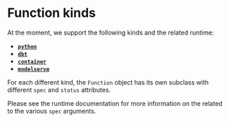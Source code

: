 # Function kinds

At the moment, we support the following kinds and the related runtime:

- [**`python`**](../../runtimes/python/entities/function.md)
- [**`dbt`**](../../runtimes/dbt.md)
- [**`container`**](../../runtimes/container.md)
- [**`modelserve`**](../../runtimes/modelserve.md)

For each different kind, the `Function` object has its own subclass with different `spec` and `status` attributes.

Please see the runtime documentation for more information on the related to the various `spec` arguments.
